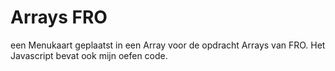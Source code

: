 # Arrays FRO
een Menukaart geplaatst in een Array voor de opdracht Arrays van FRO.
Het Javascript bevat ook mijn oefen code.
